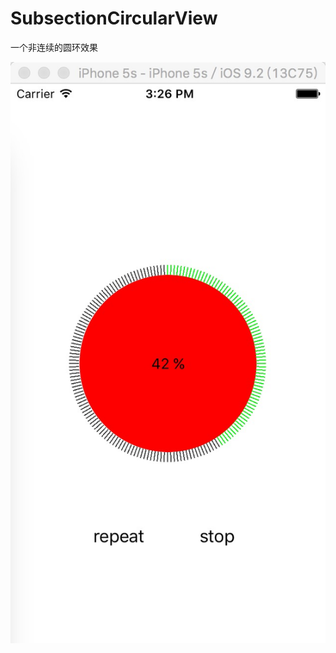 # SubsectionCircularView
一个非连续的圆环效果

![example icon](https://github.com/honzon-0/SubsectionCircularView/blob/master/source/Example.jpg)
